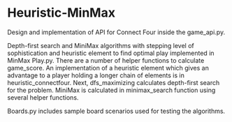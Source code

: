 # Heuristic-MinMax
Design and implementation of API for Connect Four inside the game_api.py. 

Depth-first search and MiniMax algorithms with stepping level of sophistication and heuristic element 
to find optimal play implemented in MinMax Play.py. There are a number of helper functions to calculate game_score.
An implementation of a heuristic element which gives an advantage to a player holding a longer chain of elements is in heuristic_connectfour.
Next,  dfs_maximizing calculates depth-first search for the problem.
MiniMax is calculated in minimax_search function using several helper functions.

Boards.py includes sample board scenarios used for testing the algorithms.
